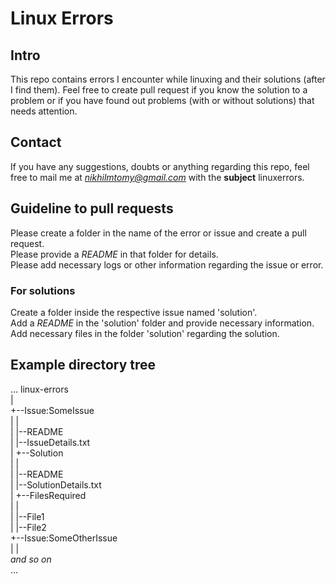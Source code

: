 # Linux Errors
## Intro
This repo contains errors I encounter while linuxing and their solutions (after
I find them).
Feel free to create pull request if you know the solution to a problem or if
you have found out problems (with or without solutions) that needs attention.
## Contact
If you have any suggestions, doubts or anything regarding this repo, feel free
to mail me at *nikhilmtomy@gmail.com* with the **subject** linuxerrors.
## Guideline to pull requests
Please create a folder in the name of the error or issue and create a pull
request.  
Please provide a *README* in that folder for details.  
Please add necessary logs or other information regarding the issue or error.  
### For solutions
Create a folder inside the respective issue named 'solution'.  
Add a *README* in the 'solution' folder and provide necessary information.  
Add necessary files in the folder 'solution' regarding the solution.  
## Example directory tree
...
linux-errors  
|  
+--Issue:SomeIssue  
|  |  
|  |--README  
|  |--IssueDetails.txt  
|  +--Solution  
|     |  
|     |--README  
|     |--SolutionDetails.txt  
|     +--FilesRequired  
|        |  
|        |--File1  
|        |--File2  
+--Issue:SomeOtherIssue  
|  |  
*and so on*  
...
